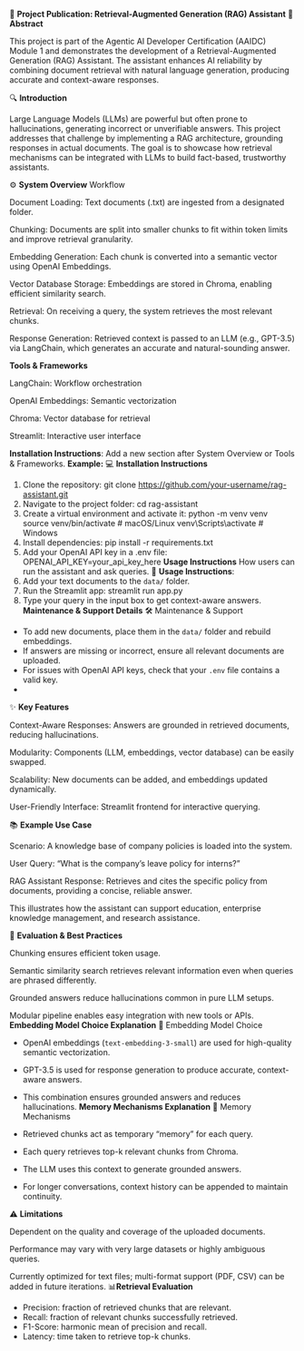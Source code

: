 📝 **Project Publication: Retrieval-Augmented Generation (RAG) Assistant**
📌 **Abstract**

This project is part of the Agentic AI Developer Certification (AAIDC) Module 1 and demonstrates the development of a Retrieval-Augmented Generation (RAG) Assistant. The assistant enhances AI reliability by combining document retrieval with natural language generation, producing accurate and context-aware responses.

🔍 **Introduction**

Large Language Models (LLMs) are powerful but often prone to hallucinations, generating incorrect or unverifiable answers. This project addresses that challenge by implementing a RAG architecture, grounding responses in actual documents. The goal is to showcase how retrieval mechanisms can be integrated with LLMs to build fact-based, trustworthy assistants.

⚙️ **System Overview**
Workflow

Document Loading: Text documents (.txt) are ingested from a designated folder.

Chunking: Documents are split into smaller chunks to fit within token limits and improve retrieval granularity.

Embedding Generation: Each chunk is converted into a semantic vector using OpenAI Embeddings.

Vector Database Storage: Embeddings are stored in Chroma, enabling efficient similarity search.

Retrieval: On receiving a query, the system retrieves the most relevant chunks.

Response Generation: Retrieved context is passed to an LLM (e.g., GPT-3.5) via LangChain, which generates an accurate and natural-sounding answer.

**Tools & Frameworks**

LangChain: Workflow orchestration

OpenAI Embeddings: Semantic vectorization

Chroma: Vector database for retrieval

Streamlit: Interactive user interface

**Installation Instructions**:
Add a new section after System Overview or Tools & Frameworks.
**Example:**
💻 **Installation Instructions**

1. Clone the repository:
   git clone https://github.com/your-username/rag-assistant.git
2. Navigate to the project folder:
   cd rag-assistant
3. Create a virtual environment and activate it:
   python -m venv venv
   source venv/bin/activate  # macOS/Linux
   venv\Scripts\activate     # Windows
4. Install dependencies:
   pip install -r requirements.txt
5. Add your OpenAI API key in a .env file:
   OPENAI_API_KEY=your_api_key_here
**Usage Instructions**
How users can run the assistant and ask queries.
🚀 **Usage Instructions**:
1. Add your text documents to the `data/` folder.
2. Run the Streamlit app:
   streamlit run app.py
3. Type your query in the input box to get context-aware answers.
  **Maintenance & Support Details**
   🛠 Maintenance & Support
- To add new documents, place them in the `data/` folder and rebuild embeddings.
- If answers are missing or incorrect, ensure all relevant documents are uploaded.
- For issues with OpenAI API keys, check that your `.env` file contains a valid key.
- 
✨ **Key Features**

Context-Aware Responses: Answers are grounded in retrieved documents, reducing hallucinations.

Modularity: Components (LLM, embeddings, vector database) can be easily swapped.

Scalability: New documents can be added, and embeddings updated dynamically.

User-Friendly Interface: Streamlit frontend for interactive querying.

📚 **Example Use Case**

Scenario: A knowledge base of company policies is loaded into the system.

User Query: “What is the company’s leave policy for interns?”

RAG Assistant Response: Retrieves and cites the specific policy from documents, providing a concise, reliable answer.

This illustrates how the assistant can support education, enterprise knowledge management, and research assistance.

🧪 **Evaluation & Best Practices**

Chunking ensures efficient token usage.

Semantic similarity search retrieves relevant information even when queries are phrased differently.

Grounded answers reduce hallucinations common in pure LLM setups.

Modular pipeline enables easy integration with new tools or APIs.
**Embedding Model Choice Explanation**
🎯 Embedding Model Choice

- OpenAI embeddings (`text-embedding-3-small`) are used for high-quality semantic vectorization.
- GPT-3.5 is used for response generation to produce accurate, context-aware answers.
- This combination ensures grounded answers and reduces hallucinations.
**Memory Mechanisms Explanation**
  🧠 Memory Mechanisms

- Retrieved chunks act as temporary “memory” for each query.
- Each query retrieves top-k relevant chunks from Chroma.
- The LLM uses this context to generate grounded answers.
- For longer conversations, context history can be appended to maintain continuity.

⚠️ **Limitations**

Dependent on the quality and coverage of the uploaded documents.

Performance may vary with very large datasets or highly ambiguous queries.

Currently optimized for text files; multi-format support (PDF, CSV) can be added in future iterations.
📊**Retrieval Evaluation**

- Precision: fraction of retrieved chunks that are relevant.
- Recall: fraction of relevant chunks successfully retrieved.
- F1-Score: harmonic mean of precision and recall.
- Latency: time taken to retrieve top-k chunks.





